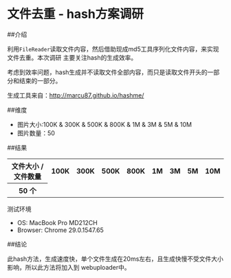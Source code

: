 文件去重 - hash方案调研
====================

##介绍

利用`FileReader`读取文件内容，然后借助现成md5工具序列化文件内容，来实现文件去重。本次调研
主要关注hash的生成效率。

考虑到效率问题，hash生成并不读取文件全部内容，而只是读取文件开头的一部分和结束的一部分。

生成工具来自：http://marcu87.github.io/hashme/

##维度

 * 图片大小:100K & 300K & 500K & 800K & 1M & 3M & 5M & 10M
 * 图片数量：50

 ##结果

<table>
    <tr>
        <th>文件大小 / 文件数量</th>
        <th>100K</th>
        <th>300K</th>
        <th>500K</th>
        <th>800K</th>
        <th>1M</th>
        <th>3M</th>
        <th>5M</th>
        <th>10M</th>
    </tr>
    <tr>
        <th>50 个</th>
        <td></td>
        <td></td>
        <td></td>
        <td></td>
        <td></td>
        <td></td>
        <td></td>
        <td></td>
    </tr>
</table>

测试环境
 * OS: MacBook Pro MD212CH
 * Browser: Chrome 29.0.1547.65

##结论

 此hash方法，生成速度快，单个文件生成在20ms左右，且生成快慢不受文件大小影响，所以此方法将加入到
 webuploader中。